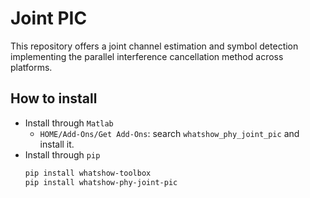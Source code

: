 # Joint PIC
This repository offers a joint channel estimation and symbol detection implementing the parallel interference cancellation method across platforms.

## How to install
* Install through `Matlab`
    * `HOME/Add-Ons/Get Add-Ons`: search `whatshow_phy_joint_pic` and install it.
* Install through `pip`
    ```sh
    pip install whatshow-toolbox
    pip install whatshow-phy-joint-pic
    ```